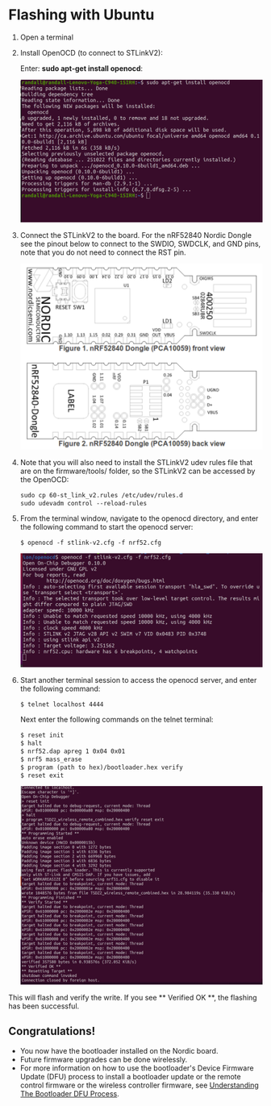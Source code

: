 # Flashing with Ubuntu
1.    Open a terminal
2. Install OpenOCD (to connect to STLinkV2):
   
   Enter: __sudo apt-get install openocd__:

   ![](./openocd.png)
 
3. Connect the STLinkV2 to the board. For the  nRF52840 Nordic Dongle see the pinout below to connect to the SWDIO, SWDCLK, and GND pins, note that you do not need to connect the RST pin.
   
   ![](./nordic_pinout.png)

4. Note that you will also need to install the STLinkV2 udev rules file that are on the firmware/tools/ folder, so the STLinkV2 can be accessed by the OpenOCD:
    ```
    sudo cp 60-st_link_v2.rules /etc/udev/rules.d
    sudo udevadm control --reload-rules
    ```

5. From the terminal window, navigate to the openocd directory, and enter the following command to start the openocd server:
   
    ```
    $ openocd -f stlink-v2.cfg -f nrf52.cfg
    ```  
    ![](openocd1.png)

6. Start another terminal session to access the openocd server, and enter the following command:
    ```
    $ telnet localhost 4444
    ```
    Next enter the following commands on the telnet terminal:

    ```
    $ reset init
    $ halt
    $ nrf52.dap apreg 1 0x04 0x01
    $ nrf5 mass_erase
    $ program (path to hex)/bootloader.hex verify
    $ reset exit 
    ``` 

    ![](openocd2.png)

This will flash and verify the write.
If you see ** Verified OK **, the flashing has been successful.

Congratulations!
-------
* You now have the bootloader installed on the Nordic board.
* Future firmware upgrades can be done wirelessly.
* For more information on how to use the bootloader's Device Firmware Update (DFU) process to install a bootloader update or the remote control firmware or the wireless controller firmware, see [Understanding The Bootloader DFU Process](./dfu.md).
